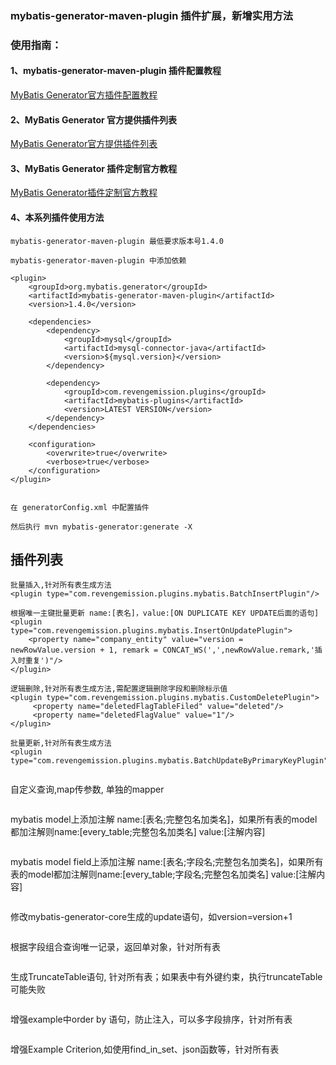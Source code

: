 
### mybatis-generator-maven-plugin 插件扩展，新增实用方法
### 使用指南：
#### 1、mybatis-generator-maven-plugin 插件配置教程
[MyBatis Generator官方插件配置教程](http://www.mybatis.org/generator/configreference/plugin.html)
#### 2、MyBatis Generator 官方提供插件列表
[MyBatis Generator官方提供插件列表](http://www.mybatis.org/generator/reference/plugins.html)
#### 3、MyBatis Generator 插件定制官方教程
[MyBatis Generator插件定制官方教程](http://www.mybatis.org/generator/reference/pluggingIn.html)
#### 4、本系列插件使用方法
````
mybatis-generator-maven-plugin 最低要求版本号1.4.0

mybatis-generator-maven-plugin 中添加依赖

<plugin>
    <groupId>org.mybatis.generator</groupId>
    <artifactId>mybatis-generator-maven-plugin</artifactId>
    <version>1.4.0</version>
    
    <dependencies>
        <dependency>
            <groupId>mysql</groupId>
            <artifactId>mysql-connector-java</artifactId>
            <version>${mysql.version}</version>
        </dependency>
    
        <dependency>
            <groupId>com.revengemission.plugins</groupId>
            <artifactId>mybatis-plugins</artifactId>
            <version>LATEST VERSION</version>
        </dependency>
    </dependencies>
    
    <configuration>
        <overwrite>true</overwrite>
        <verbose>true</verbose>
    </configuration>
</plugin>


在 generatorConfig.xml 中配置插件

然后执行 mvn mybatis-generator:generate -X

````
## 插件列表
````
批量插入,针对所有表生成方法
<plugin type="com.revengemission.plugins.mybatis.BatchInsertPlugin"/>
````

````
根据唯一主键批量更新 name:[表名]，value:[ON DUPLICATE KEY UPDATE后面的语句] 
<plugin type="com.revengemission.plugins.mybatis.InsertOnUpdatePlugin">
    <property name="company_entity" value="version = newRowValue.version + 1, remark = CONCAT_WS(',',newRowValue.remark,'插入时重复')"/>
</plugin>
````

````
逻辑删除,针对所有表生成方法,需配置逻辑删除字段和删除标示值
<plugin type="com.revengemission.plugins.mybatis.CustomDeletePlugin">
     <property name="deletedFlagTableFiled" value="deleted"/>
     <property name="deletedFlagValue" value="1"/>
</plugin>
````

````
批量更新,针对所有表生成方法
<plugin type="com.revengemission.plugins.mybatis.BatchUpdateByPrimaryKeyPlugin"/>
````

````

````
自定义查询,map传参数, 单独的mapper
<plugin type="com.revengemission.plugins.mybatis.GenericMapperPlugin">
    <property  name="withMapperAnnotation" value="true"/>
</plugin>
````

````
mybatis model上添加注解
name:[表名;完整包名加类名]，如果所有表的model都加注解则name:[every_table;完整包名加类名]
value:[注解内容]
<plugin type="com.revengemission.plugins.mybatis.ModelAnnotationPlugin">
    <property name="user_entity;com.fasterxml.jackson.annotation.JsonInclude" value="@JsonInclude(JsonInclude.Include.NON_NULL)"/>
</plugin>
````

````
mybatis model field上添加注解
name:[表名;字段名;完整包名加类名]，如果所有表的model都加注解则name:[every_table;字段名;完整包名加类名]
value:[注解内容]
<plugin type="com.revengemission.plugins.mybatis.ModelFieldAnnotationPlugin">
    <property name="user_entity;column_name;com.fasterxml.jackson.annotation.JsonIgnore" value="@JsonIgnore"/>
</plugin>
````

````
修改mybatis-generator-core生成的update语句，如version=version+1
<plugin type="com.revengemission.plugins.mybatis.ModifyUpdateSqlPlugin">
    <property name="last_modified = #{lastModified,jdbcType=TIMESTAMP}" value="last_modified= now()"/>
	<property name="last_modified = #{record.lastModified,jdbcType=TIMESTAMP}" value="last_modified= now()"/>
	<property name="version = #{version,jdbcType=INTEGER}" value="version = version + 1"/>
	<property name="version = #{record.version,jdbcType=INTEGER}" value="version = version + 1"/>
</plugin>

````

````
根据字段组合查询唯一记录，返回单对象，针对所有表
<plugin type="com.revengemission.plugins.mybatis.SelectUniqueByExamplePlugin"/>
````

````
生成TruncateTable语句, 针对所有表；如果表中有外键约束，执行truncateTable可能失败
<plugin type="com.revengemission.plugins.mybatis.MysqlTruncateTablePlugin"/>
````

````
增强example中order by 语句，防止注入，可以多字段排序，针对所有表
<plugin type="com.revengemission.plugins.mybatis.OrderByPlugin"/>
````

````
增强Example Criterion,如使用find_in_set、json函数等，针对所有表
<plugin type="com.revengemission.plugins.mybatis.ExampleCriterionExtendPlugin"/>
````





